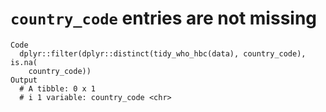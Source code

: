 # `country_code` entries are not missing

    Code
      dplyr::filter(dplyr::distinct(tidy_who_hbc(data), country_code), is.na(
        country_code))
    Output
      # A tibble: 0 x 1
      # i 1 variable: country_code <chr>

